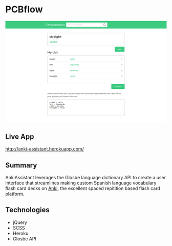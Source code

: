 
# PCBflow
![App screenshot](/public/images/app-screenshot-full.png)

## Live App
http://anki-assistant.herokuapp.com/

## Summary
  AnkiAssistant leverages the Glosbe language dictionary API to create a user interface that streamlines
  making custom Spanish language vocabulary flash card decks on [Anki](https://apps.ankiweb.net/), the excellent spaced repitition
  based flash card platform.

## Technologies
* jQuery
* SCSS
* Heroku
* Glosbe API
